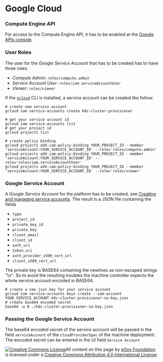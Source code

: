 # Google Cloud

### Compute Engine API

For access to the Compute Engine API, it has to be enabled at the [Google APIs console](https://console.developers.google.com/apis/dashboard).

### User Roles

The user for the _Google Service Account_ that has to be created has to have three roles:

* _Compute Admin: `roles/compute.admin`_
* _Service Account User: `roles/iam.serviceAccountUser`_
* _Viewer: `roles/viewer`_

If the [`gcloud`](https://cloud.google.com/sdk/install) CLI is installed, a service account can be created like follow:

```text
# create new service account
gcloud iam service-accounts create k8c-cluster-provisioner

# get your service account id
gcloud iam service-accounts list
# get your project id
gcloud projects list

# create policy binding
gcloud projects add-iam-policy-binding YOUR_PROJECT_ID --member 'serviceAccount:YOUR_SERVICE_ACCOUNT_ID' --role='roles/compute.admin'
gcloud projects add-iam-policy-binding YOUR_PROJECT_ID --member 'serviceAccount:YOUR_SERVICE_ACCOUNT_ID' --role='roles/iam.serviceAccountUser' 
gcloud projects add-iam-policy-binding YOUR_PROJECT_ID --member 'serviceAccount:YOUR_SERVICE_ACCOUNT_ID' --role='roles/viewer'
```

### Google Service Account

A _Google Service Account_ for the platform has to be created, see [Creating and managing service accounts](https://cloud.google.com/iam/docs/creating-managing-service-accounts). The result is a JSON file containing the fields

* `type`
* `project_id`
* `private_key_id`
* `private_key`
* `client_email`
* `client_id`
* `auth_uri`
* `token_uri`
* `auth_provider_x509_cert_url`
* `client_x509_cert_url`

The private key is BASE64 containing the newlines as non-escaped strings _"\n”_. So to avoid the resulting troubles the machine controller expects the whole service account encoded in BASE64.

```text
# create a new json key for your service account
gcloud iam service-accounts keys create --iam-account YOUR_SERVICE_ACCOUNT k8c-cluster-provisioner-sa-key.json
# create base64 encoded secret
base64 -w 0 ./k8c-cluster-provisioner-sa-key.json
```

### Passing the Google Service Account

The base64 encoded secret of the service account will be passed in the field `serviceAccount` of the `cloudProviderSpec` of the machine deployment. The encoded secret can be entered in the UI field `Service Account`





 [![Creative Commons License](https://i.creativecommons.org/l/by/4.0/80x15.png)​](http://creativecommons.org/licenses/by/4.0/)All content on this page by [eGov Foundation](https://egov.org.in/) is licensed under a [Creative Commons Attribution 4.0 International License](http://creativecommons.org/licenses/by/4.0/).

